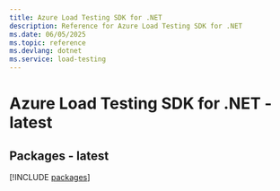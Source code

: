 ```yaml
---
title: Azure Load Testing SDK for .NET
description: Reference for Azure Load Testing SDK for .NET
ms.date: 06/05/2025
ms.topic: reference
ms.devlang: dotnet
ms.service: load-testing
---
```

# Azure Load Testing SDK for .NET - latest
## Packages - latest
[!INCLUDE [packages](load-testing-index.md)]
